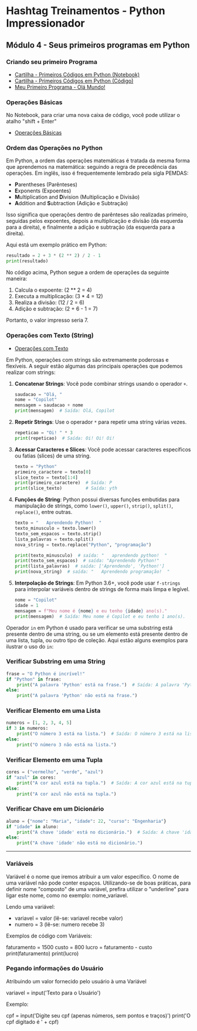 # Hashtag Treinamentos - Python Impressionador

## Módulo 4 - Seus primeiros programas em Python

### Criando seu primeiro Programa

- [Cartilha - Primeiros Códigos em Python (Notebook)](./src/Cartilha%20-%20Primeiros%20Códigos%20em%20Python.ipynb)
- [Cartilha - Primeiros Códigos em Python (Código)](./src/cartilha_primeiros_códigos_em_python.py)
- [Meu Primeiro Programa - Olá Mundo!](./src/Primeiro_Programa.ipynb)

### Operações Básicas

No Notebook, para criar uma nova caixa de código, você pode utilizar o atalho "shift + Enter"

- [Operações Básicas](./src/Operacoes_Basicas.ipynb)

### Ordem das Operações no Python

Em Python, a ordem das operações matemáticas é tratada da mesma forma que aprendemos na matemática: seguindo a regra de precedência das operações. Em inglês, isso é frequentemente lembrado pela sigla PEMDAS:

- **P**arentheses (Parênteses)
- **E**xponents (Expoentes)
- **M**ultiplication and **D**ivision (Multiplicação e Divisão)
- **A**ddition and **S**ubtraction (Adição e Subtração)

Isso significa que operações dentro de parênteses são realizadas primeiro, seguidas pelos expoentes, depois a multiplicação e divisão (da esquerda para a direita), e finalmente a adição e subtração (da esquerda para a direita).

Aqui está um exemplo prático em Python:

```python
resultado = 2 + 3 * (2 ** 2) / 2 - 1
print(resultado)
```

No código acima, Python segue a ordem de operações da seguinte maneira:

1. Calcula o expoente: \(2 ** 2 = 4\)
2. Executa a multiplicação: \(3 * 4 = 12\)
3. Realiza a divisão: \(12 / 2 = 6\)
4. Adição e subtração: \(2 + 6 - 1 = 7\)

Portanto, o valor impresso seria 7.

### Operações com Texto (String)

- [Operações com Texto](./src/Operacoes_com_Texto.ipynb)

Em Python, operações com strings são extremamente poderosas e flexíveis. A seguir estão algumas das principais operações que podemos realizar com strings:

1. **Concatenar Strings**: Você pode combinar strings usando o operador `+`.

    ```python
    saudacao = "Olá, "
    nome = "Copilot"
    mensagem = saudacao + nome
    print(mensagem)  # Saída: Olá, Copilot
    ```

2. **Repetir Strings**: Use o operador `*` para repetir uma string várias vezes.

    ```python
    repeticao = "Oi! " * 3
    print(repeticao)  # Saída: Oi! Oi! Oi! 
    ```

3. **Acessar Caracteres e Slices**: Você pode acessar caracteres específicos ou fatias (slices) de uma string.

    ```python
    texto = "Python"
    primeiro_caractere = texto[0]
    slice_texto = texto[1:4]
    print(primeiro_caractere)  # Saída: P
    print(slice_texto)         # Saída: yth
    ```

4. **Funções de String**: Python possui diversas funções embutidas para manipulação de strings, como `lower()`, `upper()`, `strip()`, `split()`, `replace()`, entre outras.

    ```python
    texto = "   Aprendendo Python!  "
    texto_minusculo = texto.lower()
    texto_sem_espacos = texto.strip()
    lista_palavras = texto.split()
    nova_string = texto.replace("Python", "programação")

    print(texto_minusculo)  # saída: "   aprendendo python!  "
    print(texto_sem_espacos)  # saída: "Aprendendo Python!"
    print(lista_palavras)  # saída: ['Aprendendo', 'Python!']
    print(nova_string)  # saída: "   Aprendendo programação!  "
    ```

5. **Interpolação de Strings**: Em Python 3.6+, você pode usar `f-strings` para interpolar variáveis dentro de strings de forma mais limpa e legível.

    ```python
    nome = "Copilot"
    idade = 1
    mensagem = f"Meu nome é {nome} e eu tenho {idade} ano(s)."
    print(mensagem)  # Saída: Meu nome é Copilot e eu tenho 1 ano(s).
    ```

Operador `in` em Python é usado para verificar se uma substring está presente dentro de uma string, ou se um elemento está presente dentro de uma lista, tupla, ou outro tipo de coleção. Aqui estão alguns exemplos para ilustrar o uso do `in`:

### Verificar Substring em uma String

```python
frase = "O Python é incrível!"
if "Python" in frase:
    print("A palavra 'Python' está na frase.")  # Saída: A palavra 'Python' está na frase.
else:
    print("A palavra 'Python' não está na frase.")
```

### Verificar Elemento em uma Lista

```python
numeros = [1, 2, 3, 4, 5]
if 3 in numeros:
    print("O número 3 está na lista.")  # Saída: O número 3 está na lista.
else:
    print("O número 3 não está na lista.")
```

### Verificar Elemento em uma Tupla

```python
cores = ("vermelho", "verde", "azul")
if "azul" in cores:
    print("A cor azul está na tupla.")  # Saída: A cor azul está na tupla.
else:
    print("A cor azul não está na tupla.")
```

### Verificar Chave em um Dicionário

```python
aluno = {"nome": "Maria", "idade": 22, "curso": "Engenharia"}
if "idade" in aluno:
    print("A chave 'idade' está no dicionário.")  # Saída: A chave 'idade' está no dicionário.
else:
    print("A chave 'idade' não está no dicionário.")
```

---

### Variáveis

Variável é o nome que iremos atribuir a um valor específico. O nome de uma variável não pode conter espaços. Utilizando-se de boas práticas, para definir nome "composto" de uma variável, prefira utilizar o "underline" para ligar este nome, como no exemplo: nome_variavel.

Lendo uma variável:

- variavel = valor (lê-se: variavel recebe valor)
- numero = 3 (lê-se: numero recebe 3)

Exemplos de código com Variáveis:

faturamento = 1500
custo = 800
lucro = faturamento - custo
print(faturamento)
print(lucro)

### Pegando informações do Usuário

Atribuindo um valor fornecido pelo usuário à uma Variável

variavel = input('Texto para o Usuário')

Exemplo:

cpf = input('Digite seu cpf (apenas números, sem pontos e traços)')
print('O cpf digitado é ' + cpf)
